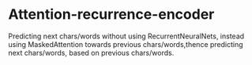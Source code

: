 # Attention-recurrence-encoder
Predicting next chars/words without using RecurrentNeuralNets, instead using MaskedAttention towards previous chars/words,thence predicting next chars/words, based on previous chars/words.
